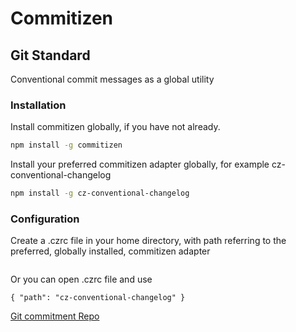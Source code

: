 # Commitizen

## Git Standard

Conventional commit messages as a global utility

### Installation

Install commitizen globally, if you have not already.

```sh
npm install -g commitizen
```


Install your preferred commitizen adapter globally, for example cz-conventional-changelog

```sh
npm install -g cz-conventional-changelog
```


### Configuration

Create a .czrc file in your home directory, with path referring to the preferred, globally installed, commitizen adapter

```sh echo '{ "path": "cz-conventional-changelog" }' &gt; ~/.czrc
```


Or you can open .czrc file and use

```config
{ "path": "cz-conventional-changelog" }
```

[Git commitment Repo ](https://github.com/commitizen/cz-cli#making-your-repo-commitizen-friendly)

